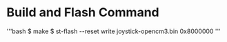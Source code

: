 # Build and Flash Command

'''bash
$ make
$ st-flash --reset write joystick-opencm3.bin 0x8000000
'''
